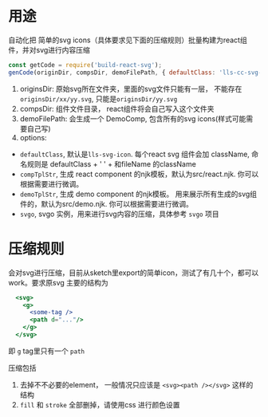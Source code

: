 # 用途

自动化把 简单的svg icons（具体要求见下面的压缩规则）批量构建为react组件，并对svg进行内容压缩

```javascript
const getCode = require('build-react-svg');
genCode(originDir, compsDir, demoFilePath, { defaultClass: 'lls-cc-svg-icon' });
```

1. originsDir: 原始svg所在文件夹，里面的svg文件只能有一层， 不能存在 `originsDir/xx/yy.svg`, 只能是`originsDir/yy.svg`
2. compsDir: 组件文件目录， react组件将会自己写入这个文件夹
3. demoFilePath: 会生成一个 DemoComp, 包含所有的svg icons(样式可能需要自己写)
4. options:
  - `defaultClass`, 默认是`lls-svg-icon`. 每个react svg 组件会加 className, 命名规则是 defaultClass + ' ' + 和fileName 的className
  -  `compTplStr`, 生成 react component 的njk模板，默认为src/react.njk. 你可以根据需要进行微调。
  - `demoTplStr`, 生成 demo component 的njk模板。 用来展示所有生成的svg组件的，默认为src/demo.njk. 你可以根据需要进行微调。
  - `svgo`, svgo 实例，用来进行svg内容的压缩，具体参考 `svgo` 项目

# 压缩规则
会对svg进行压缩，目前从sketch里export的简单icon，测试了有几十个，都可以work。要求原svg 主要的结构为
```jsx
  <svg>
    <g>
      <some-tag />
      <path d="..."/>
    </g>
  </svg>
```
即 `g` tag里只有一个 `path`

压缩包括
1. 去掉不不必要的element， 一般情况只应该是 `<svg><path /></svg>` 这样的结构
2. `fill` 和 `stroke` 全部删掉，请使用css 进行颜色设置

